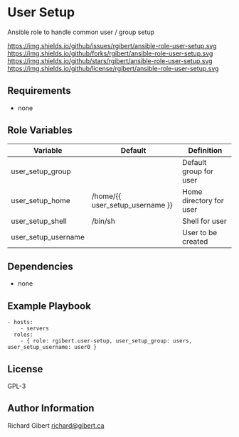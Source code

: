 # User Setup

Ansible role to handle common user / group setup

https://img.shields.io/github/issues/rgibert/ansible-role-user-setup.svg
https://img.shields.io/github/forks/rgibert/ansible-role-user-setup.svg
https://img.shields.io/github/stars/rgibert/ansible-role-user-setup.svg
https://img.shields.io/github/license/rgibert/ansible-role-user-setup.svg

## Requirements

- none

## Role Variables

| Variable | Default | Definition |
|----------|---------|------------|
| user_setup_group | | Default group for user |
| user_setup_home | /home/{{ user_setup_username }} | Home directory for user |
| user_setup_shell | /bin/sh | Shell for user |
| user_setup_username | | User to be created |

## Dependencies

- none

## Example Playbook

```
- hosts:
    - servers
  roles:
    - { role: rgibert.user-setup, user_setup_group: users, user_setup_username: user0 }
```

License
-------

GPL-3

Author Information
------------------

Richard Gibert
richard@gibert.ca

